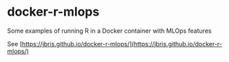 # docker-r-mlops

Some examples of running R in a Docker container with MLOps features

See [https://jbris.github.io/docker-r-mlops/](https://jbris.github.io/docker-r-mlops/)
